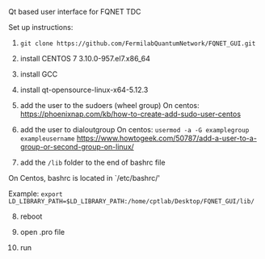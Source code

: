 Qt based user interface for FQNET TDC

Set up instructions:

1. `git clone https://github.com/FermilabQuantumNetwork/FQNET_GUI.git`

2. install CENTOS 7 3.10.0-957.el7.x86_64

3. install GCC

4. install qt-opensource-linux-x64-5.12.3

5. add the user to the sudoers (wheel group)
On centos: 
https://phoenixnap.com/kb/how-to-create-add-sudo-user-centos

6. add the user to dialoutgroup
On centos: `usermod -a -G examplegroup exampleusername`
https://www.howtogeek.com/50787/add-a-user-to-a-group-or-second-group-on-linux/

7. add the `/lib` folder to the end of bashrc file

On Centos, bashrc is located in `/etc/bashrc/'

Example:
`export LD_LIBRARY_PATH=$LD_LIBRARY_PATH:/home/cptlab/Desktop/FQNET_GUI/lib/`

8. reboot

9. open .pro file

10. run



